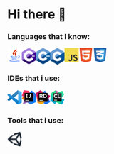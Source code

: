 # Hi there 👋

### Languages that I know:
<img align="left" width="32px" src="/res/img/lang/java.png"/>
<img align="left" width="32px" src="/res/img/lang/cs.png"/>
<img align="left" width="32px" src="/res/img/lang/cpp.png"/>
<img align="left" width="32px" src="/res/img/lang/c.png"/>
<img align="left" width="32px" src="/res/img/lang/js.png"/>
<img align="left" width="32px" src="/res/img/lang/html.png"/>
<img width="32px" src="/res/img/lang/css.png"/>

### IDEs that i use:
<img align="left" width="32px" src="/res/img/ide/vscode.png"/>
<img align="left" width="32px" src="/res/img/ide/intellij.png"/>
<img align="left" width="32px" src="/res/img/ide/rider.png"/>
<img width="32px" src="/res/img/ide/clion.png"/>

### Tools that i use:
<img width="32px" src="/res/img/tools/unity.png"/>
